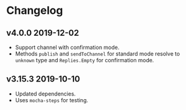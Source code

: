 # Changelog

## v4.0.0 2019-12-02

- Support channel with confirmation mode.
- Methods `publish` and `sendToChannel` for standard mode resolve to `unknown`
  type and `Replies.Empty` for confirmation mode.

## v3.15.3 2019-10-10

- Updated dependencies.
- Uses `mocha-steps` for testing.
